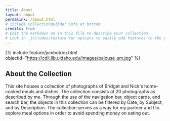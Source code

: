 ```yaml
---
title: About
layout: about
permalink: /about.html
# include CollectionBuilder info at bottom
credits: true
# Edit the markdown on in this file to describe your collection
# Look in _includes/feature for options to easily add features to the page
---
```


{% include feature/jumbotron.html objectid="https://cdil.lib.uidaho.edu/images/palouse_sm.jpg" %}



## About the Collection

This site houses a collection of photographs of Bridget and Nick's home-cooked meals and dishes. The collection consists of 20 photographs as described by me. Through the use of the navigation bar, object cards, and search bar, the objects in this collection can be filtered by Date, by Subject, and by Description. The collection serves as a way for my partner and I to explore meal options in order to avoid spending money on eating out.


